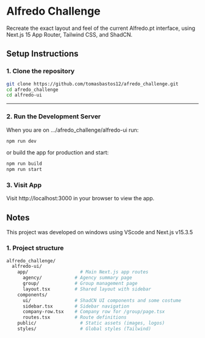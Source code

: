 # Alfredo Challenge
Recreate the exact layout and feel of the current Alfredo.pt interface, using Next.js 15 App Router, Tailwind CSS, and ShadCN. 

## Setup Instructions

### 1. Clone the repository

```bash
git clone https://github.com/tomasbastos12/afredo_challenge.git
cd afredo_challenge
cd alfredo-ui
```
---
### 2. Run the Development Server
When you are on .../afredo_challenge/alfredo-ui run:
```bash
npm run dev
```
or build the app for production and start:
```bash
npm run build
npm run start
```
### 3. Visit App

Visit http://localhost:3000 in your browser to view the app.

## Notes

This project was developed on windows using VScode and Next.js v15.3.5

### 1. Project structure
```bash
alfredo_challenge/
  alfredo-ui/
    app/                   # Main Next.js app routes
      agency/            # Agency summary page
      group/             # Group management page
      layout.tsx         # Shared layout with sidebar
    components/
      ui/                # ShadCN UI components and some costume
      sidebar.tsx        # Sidebar navigation
      company-row.tsx    # Company row for /group/page.tsx
      routes.tsx         # Route definitions      
    public/                # Static assets (images, logos)
    styles/                # Global styles (Tailwind)           
